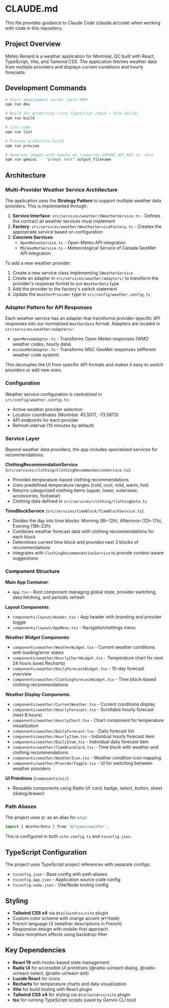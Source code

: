 # CLAUDE.md

This file provides guidance to Claude Code (claude.ai/code) when working with code in this repository.

## Project Overview

Météo Renard is a weather application for Montréal, QC built with React, TypeScript, Vite, and Tailwind CSS. The application fetches weather data from multiple providers and displays current conditions and hourly forecasts.

## Development Commands

```bash
# Start development server (with HMR)
npm run dev

# Build for production (runs TypeScript check + Vite build)
npm run build

# Lint code
npm run lint

# Preview production build
npm run preview

# Generate images with Gemini AI (requires GEMINI_API_KEY in .env)
npm run gemini -- "prompt text" output_filename
```

## Architecture

### Multi-Provider Weather Service Architecture

The application uses the **Strategy Pattern** to support multiple weather data providers. This is implemented through:

1. **Service Interface**: `src/services/weather/IWeatherService.ts` - Defines the contract all weather services must implement
2. **Factory**: `src/services/weather/WeatherServiceFactory.ts` - Creates the appropriate service based on configuration
3. **Concrete Services**:
   - `OpenMeteoService.ts` - Open-Meteo API integration
   - `MSCGeoMetService.ts` - Meteorological Service of Canada GeoMet API integration

To add a new weather provider:
1. Create a new service class implementing `IWeatherService`
2. Create an adapter in `src/services/weather/adapters/` to transform the provider's response format to our `WeatherData` type
3. Add the provider to the factory's switch statement
4. Update the `WeatherProvider` type in `src/config/weather.config.ts`

### Adapter Pattern for API Responses

Each weather service has an adapter that transforms provider-specific API responses into our normalized `WeatherData` format. Adapters are located in `src/services/weather/adapters/`:

- `openMeteoAdapter.ts` - Transforms Open-Meteo responses (WMO weather codes, hourly data)
- `mscGeoMetAdapter.ts` - Transforms MSC GeoMet responses (different weather code system)

This decouples the UI from specific API formats and makes it easy to switch providers or add new ones.

### Configuration

Weather service configuration is centralized in `src/config/weather.config.ts`:
- Active weather provider selection
- Location coordinates (Montréal: 45.5017, -73.5673)
- API endpoints for each provider
- Refresh interval (10 minutes by default)

### Service Layer

Beyond weather data providers, the app includes specialized services for recommendations:

**ClothingRecommendationService** (`src/services/clothing/ClothingRecommendationService.ts`):
- Provides temperature-based clothing recommendations
- Uses predefined temperature ranges (cold, cool, mild, warm, hot)
- Returns categorized clothing items (upper, lower, outerwear, accessories, footwear)
- Clothing data defined in `src/services/clothing/clothingData.ts`

**TimeBlockService** (`src/services/timeBlock/TimeBlockService.ts`):
- Divides the day into time blocks: Morning (8h-12h), Afternoon (12h-17h), Evening (18h-22h)
- Combines weather forecast data with clothing recommendations for each block
- Determines current time block and provides next 3 blocks of recommendations
- Integrates with `ClothingRecommendationService` to provide context-aware suggestions

### Component Structure

**Main App Container**:
- `App.tsx` - Root component managing global state, provider switching, data fetching, and periodic refresh

**Layout Components**:
- `components/layout/Header.tsx` - App header with branding and provider toggle
- `components/layout/AppMenu.tsx` - Navigation/settings menu

**Weather Widget Components**:
- `components/weather/WeatherWidget.tsx` - Current weather conditions with loading/error states
- `components/weather/HourlyChartWidget.tsx` - Temperature chart for next 24 hours (uses Recharts)
- `components/weather/DailyForecastWidget.tsx` - 10-day forecast overview
- `components/weather/ClothingForecastWidget.tsx` - Time block-based clothing recommendations

**Weather Display Components**:
- `components/weather/CurrentWeather.tsx` - Current conditions display
- `components/weather/HourlyForecast.tsx` - Scrollable hourly forecast (next 8 hours)
- `components/weather/HourlyChart.tsx` - Chart component for temperature visualization
- `components/weather/DailyForecast.tsx` - Daily forecast list
- `components/weather/HourlyItem.tsx` - Individual hourly forecast item
- `components/weather/DailyItem.tsx` - Individual daily forecast item
- `components/weather/TimeBlockCard.tsx` - Time block with weather and clothing recommendations
- `components/weather/WeatherIcon.tsx` - Weather condition icon mapping
- `components/weather/ProviderToggle.tsx` - UI for switching between weather providers

**UI Primitives** (`components/ui/`):
- Reusable components using Radix UI: card, badge, select, button, sheet (dialog/drawer)

### Path Aliases

The project uses `@/` as an alias for `src/`:
```typescript
import { WeatherData } from '@/types/weather';
```

This is configured in both `vite.config.ts` and `tsconfig.json`.

## TypeScript Configuration

The project uses TypeScript project references with separate configs:
- `tsconfig.json` - Base config with path aliases
- `tsconfig.app.json` - Application source code config
- `tsconfig.node.json` - Vite/Node tooling config

## Styling

- **Tailwind CSS v4** via `@tailwindcss/vite` plugin
- Custom color scheme with orange accent (`#ff6b00`)
- French language UI (weather descriptions in French)
- Responsive design with mobile-first approach
- Glass-morphism effects using backdrop-filter

## Key Dependencies

- **React 19** with hooks-based state management
- **Radix UI** for accessible UI primitives (@radix-ui/react-dialog, @radix-ui/react-select, @radix-ui/react-slot)
- **Lucide React** for icons
- **Recharts** for temperature charts and data visualization
- **Vite** for build tooling with React plugin
- **Tailwind CSS v4** for styling via `@tailwindcss/vite` plugin
- **tsx** for running TypeScript scripts (used by Gemini CLI tool)
